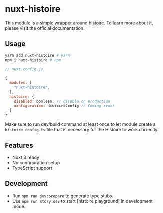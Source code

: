 # nuxt-histoire

This module is a simple wrapper around [histoire](https://histoire.dev). To learn more about it, please visit the official documentation.

## Usage

```sh
yarn add nuxt-histoire # yarn
npm i nuxt-histoire # npm
```

```javascript
// nuxt.config.js

{
  modules: [
    "nuxt-histoire",
  ],
  histoire: {
    disabled: boolean, // disable on production
    configuration: HistoireConfig // Coming soon!
  }
}
```

Make sure to run dev/build command at least once to let module create a `histoire.config.ts` file that is necessary for the Histoire to work correctly.

## Features

- Nuxt 3 ready
- No configuration setup
- TypeScript support

## Development

- Run `npm run dev:prepare` to generate type stubs.
- Use `npm run story:dev` to start [histoire playground] in development mode.
